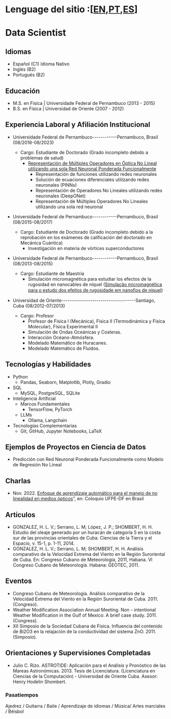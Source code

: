 # Lenguage del sitio :\[[EN](https://henryhodelin.github.io/Short_Resume_EN/),[PT](https://henryhodelin.github.io/Short_Resume_EN/),[ES](https://henryhodelin.github.io/Short_Resume_EN/)\]

# Data Scientist


## Idiomas

- Español (C1) Idioma Nativo
- Inglés (B2)
- Portugués (B2)

## Educación 
- M.S. en Física | Universidade Federal de Pernambuco (2013 - 2015)
- B.S. en Física | Universidad de Oriente (2007 - 2012)

## Experiencia Laboral y Afiliación Institucional

- Universidade Federal de Pernambuco------------Pernambuco, Brasil (08/2018-08/2023) 
  - Cargo: Estudiante de Doctorado (Grado incompleto debido a problemas de salud)
     - [Representación de Múltiples Operadores en Óptica No Lineal utilizando una sola Red Neuronal Ponderada Funcionalmente](https://www.youtube.com/watch?v=WtNqO2yZN9Y&t=3341s)
        - Representación de funciones utilizando redes neuronales
        - Solución de ecuaciones diferenciales utilizando redes neuronales (PINNs)
        - Representación de Operadores No Lineales utilizando redes neuronales (DeepONet)
        - Representación de Múltiples Operadores No Lineales utilizando una sola red neuronal  

- Universidade Federal de Pernambuco------------Pernambuco, Brasil (08/2015-08/2017) 
  - Cargo: Estudiante de Doctorado (Grado incompleto debido a la reprobación en los exámenes de calificación del doctorado en Mecánica Cuántica)
     - Investigación en materia de vórtices superconductores

- Universidade Federal de Pernambuco------------Pernambuco, Brasil (08/2013-08/2015) 
  - Cargo: Estudiante de Maestría
    - Simulación micromagnética para estudiar los efectos de la rugosidad en nanocables de níquel ([Simulação micromagnética para o estudo dos efeitos de
rugosidade em nanoﬁos de níquel](https://repositorio.ufpe.br/bitstream/123456789/17699/1/Dissertacao-Version-Final.pdf))

    
- Universidad de Oriente------------------------------------Santiago, Cuba (08/2012-07/2013)
  - Cargo: Profesor
    - Profesor de Física I (Mecánica), Física II (Termodinámica y Física Molecular), Física Experimental II
    - Simulación de Ondas Oceánicas y Costeras.
    - Interacción Océano-Atmósfera.
    - Modelado Matemático de Huracanes.
    - Modelado Matemático de Fluidos.
   
## Tecnologías y Habilidades
- Python
  - Pandas, Seaborn, Matplotlib, Plotly, Gradio  
- SQL
  - MySQL, PostgreSQL, SQLite 
- Inteligencia Artificial
  - Marcos Fundamentales 
    - TensorFlow, PyTorch  
  - LLMs
    - Ollama, Langchain
- Tecnologías Complementarias
  - Git, GitHub, Jupyter Notebooks, LaTeX   

## Ejemplos de Proyectos en Ciencia de Datos
- Predicción con Red Neuronal Ponderada Funcionalmente como Modelo de Regresión No Lineal

## Charlas

- Nov. 2022. [Enfoque de aprendizaje automático para el manejo de no linealidad en medios ópticos](https://www.youtube.com/watch?v=WtNqO2yZN9Y&t=3341s)”, en: Coloquio UFPE-DF en Brasil 

## Artículos

- GONZALEZ, H. L. V.; Serrano, L. M; López, J. P.;
SHOMBERT, H. H. Estudio del oleaje generado por un
huracán de categoría 5 en la costa sur de las provincias
orientales de Cuba. Ciencias de la Tierra y el Espacio, v.
15-1, p. 1-11, 2014.
- GONZALEZ, H. L. V.; Serrano, L. M; SHOMBERT, H. H.
Análisis comparativo de la Velocidad Extrema del Viento en
la Región Suroriental de Cuba. En: Congreso Cubano de
Meteorología, 2011, Habana. VI Congreso Cubano de
Meteorología. Habana: GEOTEC, 2011.

## Eventos 

- Congreso Cubano de Meteorología. Análisis comparativo de
la Velocidad Extrema del Viento en la Región Suroriental de
Cuba. 2011. (Congreso).
- Weather Modification Association Annual Meeting. Non -
intentional Weather Modification in the Gulf of Mexico: A
brief case study. 2011. (Congress).
- XII Simposio de la Sociedad Cubana de Física. Influencia del
contenido de Bi2O3 en la relajación de la conductividad
del sistema ZnO. 2011. (Simposio).

## Orientaciones y Supervisiones Completadas

- Julio C. Rizo. ASTROTIDE: Aplicación para el Análisis y
Pronóstico de las Mareas Astronómicas. 2013.  Tesis de Licenciatura. (Licenciatura en Ciencias de la Computación) - Universidad de Oriente Cuba.
Asesor: Henry Hodelin Shombert.

### Pasatiempos

Ajedrez / Guitarra / Baile / 
Aprendizaje de idiomas / Música/ 
Artes marciales / Béisbol
